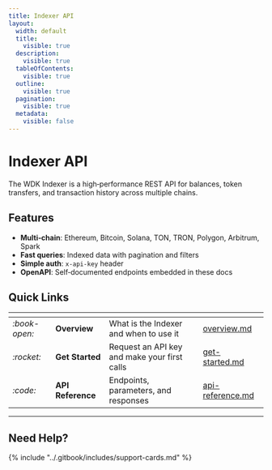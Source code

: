 ```yaml
---
title: Indexer API
layout:
  width: default
  title:
    visible: true
  description:
    visible: true
  tableOfContents:
    visible: true
  outline:
    visible: true
  pagination:
    visible: true
  metadata:
    visible: false
---
```


# Indexer API

The WDK Indexer is a high‑performance REST API for balances, token transfers, and transaction history across multiple chains.

## Features

- **Multi‑chain**: Ethereum, Bitcoin, Solana, TON, TRON, Polygon, Arbitrum, Spark
- **Fast queries**: Indexed data with pagination and filters
- **Simple auth**: `x-api-key` header
- **OpenAPI**: Self‑documented endpoints embedded in these docs

## Quick Links

<table data-card-size="large" data-view="cards">
	<thead>
		<tr>
			<th></th>
			<th></th>
			<th></th>
			<th data-hidden data-card-target data-type="content-ref"></th>
		</tr>
	</thead>
	<tbody>
		<tr>
			<td>
				<i class="fa-book-open">:book-open:</i>
			</td>
			<td>
				<strong>Overview</strong>
			</td>
            <td>What is the Indexer and when to use it</td>
			<td>
				<a href="./overview.md">overview.md</a>
			</td>
		</tr>
		<tr>
			<td>
				<i class="fa-rocket">:rocket:</i>
			</td>
			<td>
				<strong>Get Started</strong>
			</td>
            <td>Request an API key and make your first calls</td>
			<td>
				<a href="./get-started.md">get-started.md</a>
			</td>
		</tr>
		<tr>
			<td>
				<i class="fa-code">:code:</i>
			</td>
			<td>
				<strong>API Reference</strong>
			</td>
            <td>Endpoints, parameters, and responses</td>
			<td>
				<a href="./api-reference.md">api-reference.md</a>
			</td>
		</tr>
	</tbody>
</table>

***

## Need Help?

{% include "../.gitbook/includes/support-cards.md" %}

